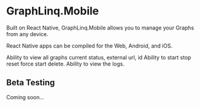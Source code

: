 # GraphLinq.Mobile

Built on React Native, GraphLinq.Mobile allows you to manage your Graphs from any device.

React Native apps can be compiled for the Web, Android, and iOS.

Ability to view all graphs current status, external url, id
Ability to start stop reset force start delete.
Ability to view the logs.

## Beta Testing

Coming soon...
